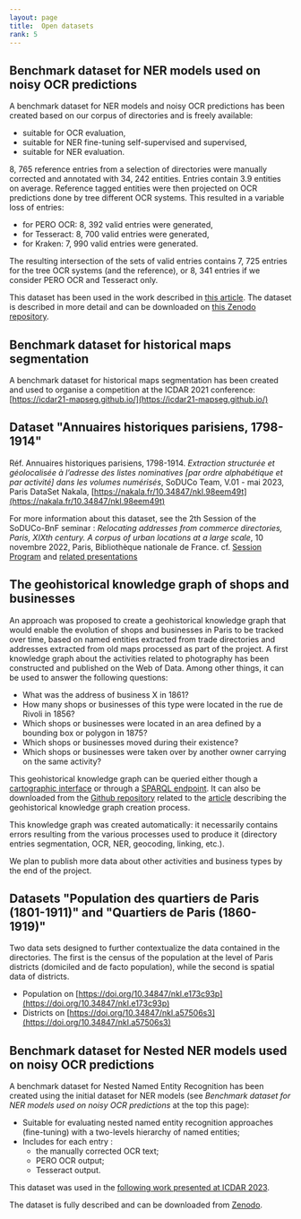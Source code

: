 ```yaml
---
layout: page
title:  Open datasets
rank: 5
---
```


## Benchmark dataset for NER models used on noisy OCR predictions

 A benchmark dataset for NER models and noisy OCR predictions has been created based on our corpus of directories and is freely available:
- suitable for OCR evaluation,
- suitable for NER fine-tuning self-supervised and supervised,
- suitable for NER evaluation.

8, 765 reference entries from a selection of directories were manually corrected and annotated with 34, 242 entities. Entries contain 3.9 entities on average.
Reference tagged entities were then projected on OCR predictions done by tree different OCR systems. This resulted in a variable loss of entries:
- for PERO OCR: 8, 392 valid entries were generated, 
- for Tesseract: 8, 700 valid entries were generated, 
- for Kraken: 7, 990 valid entries were generated. 

The resulting intersection of the sets of valid entries contains 7, 725 entries for the tree OCR systems (and the reference), or 8, 341 entries if we consider PERO OCR and Tesseract only.

This dataset has been used in the work described in [this article](https://hal.science/hal-03698609).
The dataset is described in more detail and can be downloaded on [this Zenodo repository](https://zenodo.org/record/6394464).

## Benchmark dataset for historical maps segmentation

A benchmark dataset for historical maps segmentation has been created and used to organise a competition at the ICDAR 2021 conference: [https://icdar21-mapseg.github.io/](https://icdar21-mapseg.github.io/)

## Dataset "Annuaires historiques parisiens, 1798-1914"

Réf. Annuaires historiques parisiens, 1798-1914. _Extraction structurée et géolocalisée à l’adresse des listes nominatives [par ordre alphabétique et par activité] dans les volumes numérisés_, SoDUCo Team, V.01 - mai 2023, Paris DataSet Nakala, [https://nakala.fr/10.34847/nkl.98eem49t](https://nakala.fr/10.34847/nkl.98eem49t) 

For more information about this dataset, see the 2th Session of the SoDUCo-BnF seminar : _Relocating addresses from commerce directories, Paris, XIXth century. A corpus of urban locations at a large scale_, 10 novembre 2022, Paris, Bibliothèque nationale de France. cf. [Session Program](https://soduco.github.io/public/images/Atelier_Soduco_Bnf_Programme_Journee_10novembre.pdf) and [related presentations](https://soduco.github.io/soduco_bnf_seminars/#seance2)

## The geohistorical knowledge graph of shops and businesses

An approach was proposed to create a geohistorical knowledge graph that would enable the evolution of shops and businesses in Paris to be tracked over time, based on named entities extracted from trade directories and addresses extracted from old maps processed as part of the project. 
A first knowledge graph about the activities related to photography has been constructed and published on the Web of Data. 
Among other things, it can be used to answer the following questions:
- What was the address of business X in 1861?
- How many shops or businesses of this type were located in the rue de Rivoli in 1856?
- Which shops or businesses were located in an area defined by a bounding box or polygon in 1875?
- Which shops or businesses moved during their existence?
- Which shops or businesses were taken over by another owner carrying on the same activity?

This geohistorical knowledge graph can be queried either though a [cartographic interface](https://soduco.github.io/ic_2023_photographes_parisiens/) or through a [SPARQL endpoint](https://dir.geohistoricaldata.org/). 
It can also be downloaded from the [Github repository](https://github.com/soduco/ic_2023_photographes_parisiens) related to the [article](https://hal.science/hal-04121643/) describing the geohistorical knowledge graph creation process.

This knowledge graph was created automatically: it necessarily contains errors resulting from the various processes used to produce it (directory entries segmentation, OCR, NER, geocoding, linking, etc.).

We plan to publish more data about other activities and business types by the end of the project.

## Datasets "Population des quartiers de Paris (1801-1911)" and "Quartiers de Paris (1860-1919)"

Two data sets designed to further contextualize the data contained in the directories. The first is the census of the population at the level of Paris districts (domiciled and de facto population), while the second is spatial data of districts.
- Population on [https://doi.org/10.34847/nkl.e173c93p](https://doi.org/10.34847/nkl.e173c93p)
- Districts on [https://doi.org/10.34847/nkl.a57506s3](https://doi.org/10.34847/nkl.a57506s3)

## Benchmark dataset for Nested NER models used on noisy OCR predictions

A benchmark dataset for Nested Named Entity Recognition has been created using the initial dataset for NER models (see <i>Benchmark dataset for NER models used on noisy OCR predictions</i> at the top this page):
- Suitable for evaluating nested named entity recognition approaches (fine-tuning) with a two-levels hierarchy of named entities;
- Includes for each entry :
    - the manually corrected OCR text;
    - PERO OCR output;
    - Tesseract output.

This dataset was used in the [following work presented at ICDAR 2023](https://link.springer.com/chapter/10.1007/978-3-031-41682-8_8).

The dataset is fully described and can be downloaded from [Zenodo](https://zenodo.org/record/8167628).
